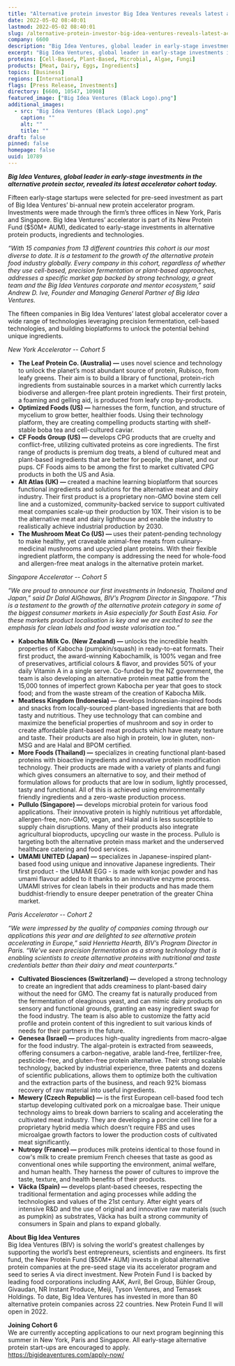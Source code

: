 ```yaml
---
title: "Alternative protein investor Big Idea Ventures reveals latest accelerator cohort"
date: 2022-05-02 08:40:01
lastmod: 2022-05-02 08:40:01
slug: /alternative-protein-investor-big-idea-ventures-reveals-latest-accelerator-cohort
company: 6600
description: "Big Idea Ventures, global leader in early-stage investments in the alternative protein sector, revealed its latest accelerator cohort today."
excerpt: "Big Idea Ventures, global leader in early-stage investments in the alternative protein sector, revealed its latest accelerator cohort today."
proteins: [Cell-Based, Plant-Based, Microbial, Algae, Fungi]
products: [Meat, Dairy, Eggs, Ingredients]
topics: [Business]
regions: [International]
flags: [Press Release, Investments]
directory: [6600, 10547, 10908]
featured_image: ["Big Idea Ventures (Black Logo).png"]
additional_images:
  - src: "Big Idea Ventures (Black Logo).png"
    caption: ""
    alt: ""
    title: ""
draft: false
pinned: false
homepage: false
uuid: 10789
---
```

<p><em><strong>Big Idea Ventures, global leader in early-stage investments in the alternative protein sector, revealed its latest accelerator cohort today.</strong></em></p>
<p>Fifteen early-stage startups were selected for pre-seed investment as part of Big Idea Ventures’ bi-annual new protein accelerator program. Investments were made through the firm’s three offices in New York, Paris and Singapore. Big Idea Ventures’ accelerator is part of its New Protein Fund ($50M+ AUM), dedicated to early-stage investments in alternative protein products, ingredients and technologies.</p>
<p><em>“With 15 companies from 13 different countries this cohort is our most diverse to date. It is a testament to the growth of the alternative protein food industry globally. Every company in this cohort, regardless of whether they use cell-based, precision fermentation or plant-based approaches, addresses a specific market gap backed by strong technology, a great team and the Big Idea Ventures corporate and mentor ecosystem,” said Andrew D. Ive, Founder and Managing General Partner of Big Idea Ventures.</em></p>
<p>The fifteen companies in Big Idea Ventures’ latest global accelerator cover a wide range of technologies leveraging precision fermentation, cell-based technologies, and building bioplatforms to unlock the potential behind unique ingredients.</p>
<p><em>New York Accelerator -- Cohort 5</em></p>
<ul>
<li><strong>The Leaf Protein Co. (Australia) —</strong> uses novel science and technology to unlock the planet’s most abundant source of protein, Rubisco, from leafy greens. Their aim is to build a library of functional, protein-rich ingredients from sustainable sources in a market which currently lacks biodiverse and allergen-free plant protein ingredients. Their first protein, a foaming and gelling aid, is produced from leafy crop by-products.</li>
<li><strong>Optimized Foods (US) —</strong> harnesses the form, function, and structure of mycelium to grow better, healthier foods. Using their technology platform, they are creating compelling products starting with shelf-stable boba tea and cell-cultured caviar.</li>
<li><strong>CF Foods Group (US) — </strong>develops CPG products that are cruelty and conflict-free, utilizing cultivated proteins as core ingredients. The first range of products is premium dog treats, a blend of cultured meat and plant-based ingredients that are better for people, the planet, and our pups. CF Foods aims to be among the first to market cultivated CPG products in both the US and Asia.</li>
<li><strong>Alt Atlas (UK) — </strong>created a machine learning bioplatform that sources functional ingredients and solutions for the alternative meat and dairy industry. Their first product is a proprietary non-GMO bovine stem cell line and a customized, community-backed service to support cultivated meat companies scale-up their production by 10X. Their vision is to be the alternative meat and dairy lighthouse and enable the industry to realistically achieve industrial production by 2030.</li>
<li><strong>The Mushroom Meat Co (US) — </strong>uses their patent-pending technology to make healthy, yet craveable animal-free meats from culinary-medicinal mushrooms and upcycled plant proteins. With their flexible ingredient platform, the company is addressing the need for whole-food and allergen-free meat analogs in the alternative protein market.</li>
</ul>
<p><em>Singapore Accelerator -- Cohort 5</em></p>
<p><em>”We are proud to announce our first investments in Indonesia, Thailand and Japan,” said Dr Dalal AlGhawas, BIV’s Program Director in Singapore. “This is a testament to the growth of the alternative protein category in some of the biggest consumer markets in Asia especially for South East Asia. For these markets product localisation is key and we are excited to see the emphasis for clean labels and food waste valorisation too.”</em></p>
<ul>
<li><strong>Kabocha Milk Co. (New Zealand) —</strong> unlocks the incredible health properties of Kabocha (pumpkin/squash) in ready-to-eat formats. Their first product, the award-winning Kabochamilk, is 100% vegan and free of preservatives, artificial colours & flavor, and provides 50% of your daily Vitamin A in a single serve. Co-funded by the NZ government, the team is also developing an alternative protein meat pattie from the 15,000 tonnes of imperfect grown Kabocha per year that goes to stock food; and from the waste stream of the creation of Kabocha Milk.</li>
<li><strong>Meatless Kingdom (Indonesia) —</strong> develops Indonesian-inspired foods and snacks from locally-sourced plant-based ingredients that are both tasty and nutritious. They use technology that can combine and maximize the beneficial properties of mushroom and soy in order to create affordable plant-based meat products which have meaty texture and taste. Their products are also high in protein, low in gluten, non-MSG and are Halal and BPOM certified.</li>
<li><strong>More Foods (Thailand) —</strong> specializes in creating functional plant-based proteins with bioactive ingredients and innovative protein modification technology. Their products are made with a variety of plants and fungi which gives consumers an alternative to soy, and their method of formulation allows for products that are low in sodium, lightly processed, tasty and functional. All of this is achieved using environmentally friendly ingredients and a zero-waste production process.</li>
<li><strong>Pullulo (Singapore) —</strong> develops microbial protein for various food applications. Their innovative protein is highly nutritious yet affordable, allergen-free, non-GMO, vegan, and Halal and is less susceptible to supply chain disruptions. Many of their products also integrate agricultural bioproducts, upcycling our waste in the process. Pullulo is targeting both the alternative protein mass market and the underserved healthcare catering and food services.</li>
<li><strong>UMAMI UNITED (Japan) —</strong> specializes in Japanese-inspired plant-based food using unique and innovative Japanese ingredients. Their first product - the UMAMI EGG - is made with konjac powder and has umami flavour added to it thanks to an innovative enzyme process. UMAMI strives for clean labels in their products and has made them buddhist-friendly to ensure deeper penetration of the greater China market.</li>
</ul>
<p><em>Paris Accelerator -- Cohort 2</em></p>
<p><em>“We were impressed by the quality of companies coming through our applications this year and are delighted to see alternative protein accelerating in Europe,” said Henrietta Hearth, BIV’s Program Director in Paris. “We’ve seen precision fermentation as a strong technology that is enabling scientists to create alternative proteins with nutritional and taste credentials better than their dairy and meat counterparts.”</em></p>
<ul>
<li><strong>Cultivated Biosciences (Switzerland) —</strong> developed a strong technology to create an ingredient that adds creaminess to plant-based dairy without the need for GMO. The creamy fat is naturally produced from the fermentation of oleaginous yeast, and can mimic dairy products on sensory and functional grounds, granting an easy ingredient swap for the food industry. The team is also able to customize the fatty acid profile and protein content of this ingredient to suit various kinds of needs for their partners in the future.</li>
<li><strong>Genesea (Israel) — </strong>produces high-quality ingredients from macro-algae for the food industry. The algal-protein is extracted from seaweeds, offering consumers a carbon-negative, arable land-free, fertilizer-free, pesticide-free, and gluten-free protein alternative. Their strong scalable technology, backed by industrial experience, three patents and dozens of scientific publications, allows them to optimize both the cultivation and the extraction parts of the business, and reach 92% biomass recovery of raw material into useful ingredients.</li>
<li><strong>Mewery (Czech Republic) —</strong> is the first European cell-based food tech startup developing cultivated pork on a microalgae base. Their unique technology aims to break down barriers to scaling and accelerating the cultivated meat industry. They are developing a porcine cell line for a proprietary hybrid media which doesn't require FBS and uses microalgae growth factors to lower the production costs of cultivated meat significantly.</li>
<li><strong>Nutropy (France) — </strong>produces milk proteins identical to those found in cow's milk to create premium French cheeses that taste as good as conventional ones while supporting the environment, animal welfare, and human health. They harness the power of cultures to improve the taste, texture, and health benefits of their products.</li>
<li><strong>Väcka (Spain) — </strong>develops plant-based cheeses, respecting the traditional fermentation and aging processes while adding the technologies and values of the 21st century. After eight years of intensive R&D and the use of original and innovative raw materials (such as pumpkin) as substrates, Väcka has built a strong community of consumers in Spain and plans to expand globally.</li>
</ul>
<p><strong>About Big Idea Ventures</strong><br />
Big Idea Ventures (BIV) is solving the world's greatest challenges by supporting the world’s best entrepreneurs, scientists and engineers. Its first fund, the New Protein Fund ($50M+ AUM) invests in global alternative protein companies at the pre-seed stage via its accelerator program and seed to series A via direct investment. New Protein Fund I is backed by leading food corporations including AAK, Avril, Bel Group, Bühler Group, Givaudan, NR Instant Produce, Meiji, Tyson Ventures, and Temasek Holdings. To date, Big Idea Ventures has invested in more than 80 alternative protein companies across 22 countries. New Protein Fund II will open in 2022.</p>
<p><strong>Joining Cohort 6</strong><br />
We are currently accepting applications to our next program beginning this summer in New York, Paris and Singapore. All early-stage alternative protein start-ups are encouraged to apply. <a href="https://bigideaventures.com/apply-now/">https://bigideaventures.com/apply-now/</a></p>
